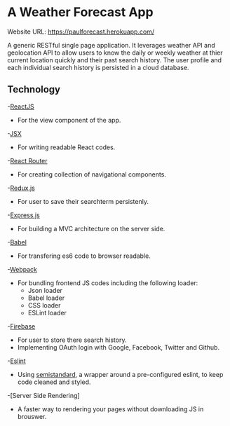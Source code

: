 # A Weather Forecast App

Website URL: https://paulforecast.herokuapp.com/

A generic RESTful single page application. It leverages weather API and geolocation API to allow users to know the daily or weekly weather at thier current location quickly and their past search history. The user profile and each individual search history is persisted in a cloud database.

## Technology

-[ReactJS](https://facebook.github.io/react/)
  * For the view component of the app.

-[JSX](https://facebook.github.io/react/docs/jsx-in-depth.html)
  * For writing readable React codes.

-[React Router](https://github.com/rackt/react-router)
  * For creating collection of navigational components.

-[Redux.js](http://redux.js.org/)
  * For user to save their searchterm persistenly.

-[Express.js](http://expressjs.com/)
  * For building a MVC architecture on the server side.

-[Babel](https://babeljs.io/)
  * For transfering es6 code to browser readable.

-[Webpack](https://webpack.github.io/)
  * For bundling frontend JS codes including the following loader:
    * Json loader
    * Babel loader
    * CSS loader
    * ESLint loader

-[Firebase](https://firebase.google.com/)
  * For user to store there search history.
  * Implementing OAuth login with Google, Facebook, Twitter and Github.

-[Eslint](http://eslint.org/)
  * Using [semistandard](https://github.com/Flet/semistandard), a wrapper around a pre-configured eslint, to keep code cleaned and styled.

-[Server Side Rendering]
  * A faster way to rendering your pages without downloading JS in brouswer.

